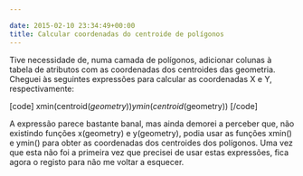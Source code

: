```yaml
---

date: 2015-02-10 23:34:49+00:00
title: Calcular coordenadas do centroide de polígonos
---
```


Tive necessidade de, numa camada de polígonos, adicionar colunas à tabela de atributos com as coordenadas dos centroides das geometria. Cheguei às seguintes expressões para calcular as coordenadas X e Y, respectivamente:

[code]
xmin(centroid($geometry))
ymin(centroid($geometry))
[/code]

A expressão parece bastante banal, mas ainda demorei a perceber que, não existindo funções x(geometry) e y(geometry), podia usar as funções xmin() e ymin() para obter as coordenadas dos centroides dos polígonos. Uma vez que esta não foi a primeira vez que precisei de usar estas expressões, fica agora o registo para não me voltar a esquecer.
